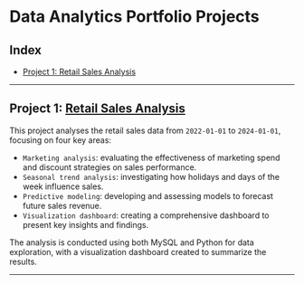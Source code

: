 # Data Analytics Portfolio Projects

## Index
* [Project 1: Retail Sales Analysis](#project-1-retail-sales-analysis)

---

## Project 1: [Retail Sales Analysis](https://github.com/ltiongl/data-analytics-portfolio-projects/tree/main/retail-sales)

This project analyses the retail sales data from `2022-01-01` to `2024-01-01`, focusing on four key areas:
* `Marketing analysis`: evaluating the effectiveness of marketing spend and discount strategies on sales performance.
* `Seasonal trend analysis`: investigating how holidays and days of the week influence sales.
* `Predictive modeling`: developing and assessing models to forecast future sales revenue.
* `Visualization dashboard`: creating a comprehensive dashboard to present key insights and findings.

The analysis is conducted using both MySQL and Python for data exploration, with a visualization dashboard created to summarize the results.

---

